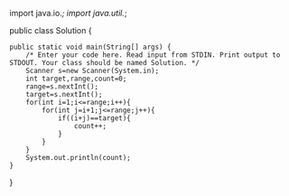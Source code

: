 import java.io.*;
import java.util.*;

public class Solution {

    public static void main(String[] args) {
        /* Enter your code here. Read input from STDIN. Print output to STDOUT. Your class should be named Solution. */
        Scanner s=new Scanner(System.in);
        int target,range,count=0;
        range=s.nextInt();
        target=s.nextInt();
        for(int i=1;i<=range;i++){
            for(int j=i+1;j<=range;j++){
                if((i+j)==target){
                    count++;
                }
            }
        }
        System.out.println(count);
    }
}
